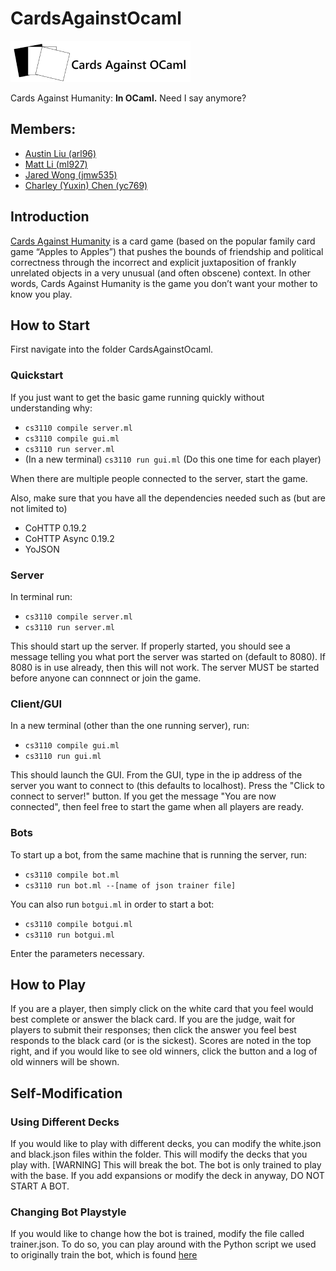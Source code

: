 # CardsAgainstOcaml

![CAO](https://github.com/MattLi96/CardsAgainstOcaml/blob/master/res/logo.png)

Cards Against Humanity: **In OCaml.** Need I say anymore?

## Members:
* [Austin Liu (arl96)](https://github.com/aliu139)
* [Matt Li (ml927)](https://github.com/MattLi96)
* [Jared Wong (jmw535)](https://github.com/techlover10)
* [Charley (Yuxin) Chen (yc769)](https://github.com/charleycyx)

## Introduction

[Cards Against Humanity](https://cardsagainsthumanity.com/) is a card
game (based on the popular family card game “Apples to Apples”) that pushes
the bounds of friendship and political correctness through the incorrect and
explicit juxtaposition of frankly unrelated objects in a very unusual
(and often obscene) context. In other words, Cards Against Humanity
is the game you don’t want your mother to know you play.

## How to Start

First navigate into the folder CardsAgainstOcaml.

### Quickstart
If you just want to get the basic game running quickly without understanding why:
* `cs3110 compile server.ml`
* `cs3110 compile gui.ml`
* `cs3110 run server.ml` 
* (In a new terminal) `cs3110 run gui.ml` (Do this one time for each player)

When there are multiple people connected to the server, start the game. 

Also, make sure that you have all the dependencies needed such as (but are not limited to)

* CoHTTP 0.19.2
* CoHTTP Async 0.19.2
* YoJSON

### Server

In terminal run:

* `cs3110 compile server.ml`
* `cs3110 run server.ml`

This should start up the server. If properly started, you should see a message
telling you what port the server was started on (default to 8080). If 8080 is
in use already, then this will not work. The server MUST be started before 
anyone can connnect or join the game. 

### Client/GUI

In a new terminal (other than the one running server), run:

* `cs3110 compile gui.ml`
* `cs3110 run gui.ml`

This should launch the GUI. From the GUI, type in the ip address of the server
you want to connect to (this defaults to localhost). Press the "Click to connect to server!" button.
If you get the message "You are now connected",
then feel free to start the game when all players are ready.

### Bots

To start up a bot, from the same machine that is running the server, run:

* `cs3110 compile bot.ml`
* `cs3110 run bot.ml --[name of json trainer file]`

You can also run `botgui.ml` in order to start a bot:

* `cs3110 compile botgui.ml`
* `cs3110 run botgui.ml`

Enter the parameters necessary.

## How to Play
If you are a player, then simply click on the white card that you feel would best complete or answer the black card. If you are the judge, wait for players to submit their responses; then click the answer you feel best responds to the black card (or is the sickest). Scores are noted in the top right, and if you would like to see old winners, click the button and a log of old winners will be shown.

## Self-Modification
### Using Different Decks
If you would like to play with different decks, you can modify the white.json
and black.json files within the folder. This will modify the decks that you
play with. [WARNING] This will break the bot. The bot is only trained to play
with the base. If you add expansions or modify the deck in anyway, DO NOT START
A BOT.

### Changing Bot Playstyle
If you would like to change how the bot is trained, modify the file called
trainer.json. To do so, you can play around with the Python script we used to
originally train the bot, which is found
[here](https://github.com/aliu139/CAH-Trainer)

